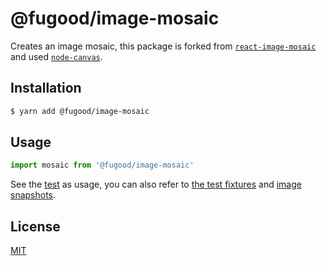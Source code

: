 # @fugood/image-mosaic

Creates an image mosaic,
this package is forked from [`react-image-mosaic`](https://github.com/thejsn/react-image-mosaic) and used [`node-canvas`](https://github.com/Automattic/node-canvas).

## Installation

```bash
$ yarn add @fugood/image-mosaic
```

## Usage

```js
import mosaic from '@fugood/image-mosaic'
```

See the [test](src/__tests__/index.spec.js) as usage, you can also refer to [the test fixtures](src/__tests__/) and [image snapshots](src/__tests__/__image_snapshots__).

## License

[MIT](LICENSE.md)
